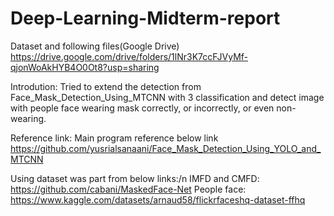 # Deep-Learning-Midterm-report

Dataset and following files(Google Drive) https://drive.google.com/drive/folders/1lNr3K7ccFJVyMf-qjonWoAkHYB4O0Ot8?usp=sharing

Introdution:
Tried to extend the detection from Face_Mask_Detection_Using_MTCNN with 3 classification and detect image with people face wearing mask correctly, or incorrectly, or even non-wearing.

Reference link:
Main program reference below link
https://github.com/yusrialsanaani/Face_Mask_Detection_Using_YOLO_and_MTCNN

Using dataset was part from below links:/n
IMFD and CMFD: https://github.com/cabani/MaskedFace-Net
People face: https://www.kaggle.com/datasets/arnaud58/flickrfaceshq-dataset-ffhq
